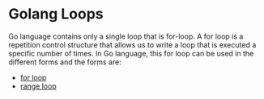 # Golang Loops

Go language contains only a single loop that is for-loop. A for loop is a repetition control structure that allows us to write a loop that is executed a specific number of times. In Go language, this for loop can be used in the different forms and the forms are:

- [for loop](./loops/for.md)
- [range loop](./loops/range.md)